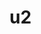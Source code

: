 # u2
<!DOCTYPE html>
<html lang="en">
<head>
    <meta charset="UTF-8">
    <meta http-equiv="X-UA-Compatible" content="IE=edge">
    <meta name="viewport" content="width=device-width, initial-scale=1.0">
    <title>Document</title>
</head>
<body>
    <img src="1 (1).jpg" alt="">
  <img src="1 (2).jpg" alt="">
  <img src="1 (3).jpg" alt=""><br>
  <img src="1 (4).jpg" alt=""><br>
  <img src="1 (5).jpg" alt=""><br>
  <img src="1 (6).jpg" alt=""><br>
  <img src="1 (7).jpg" alt=""><br>
  <img src="1 (8).jpg" alt=""><br>
  <img src="1 (9).jpg" alt=""><br>
  <img src="1 (10).jpg" alt=""><br>
  <img src="1 (11).png" alt=""><br>
  <img src="1 (12).jpg" alt=""><br>
  <img src="1 (13).jpg" alt=""><br>
  <img src="1 (14).jpg" alt=""><br>
  <img src="1 (15).jpg" alt=""><br>
  <img src="1 (16).jpg" alt=""><br>
  <img src="1 (17).jpg" alt=""><br>
  <img src="1 (18).jpg" alt=""><br>
  <img src="1 (19).jpg" alt=""><br>
  <img src="1 (20).jpg" alt=""><br>
  <img src="1 (21).jpg" alt=""><br>
  <img src="1 (22).jpg" alt=""><br>
  <img src="1 (23).jpg" alt=""><br>
  <img src="1 (24).jpg" alt=""><br>
  <img src="1 (25).jpg" alt=""><br>
  <img src="1 (26).jpg" alt=""><br>
  <img src="1 (27).jpg" alt=""><br>
  <img src="1 (28).jpg" alt=""><br>
  <img src="1 (29).jpg" alt=""><br>
  <img src="1 (30).jpg" alt=""><br>
  <img src="1 (31).jpg" alt=""><br>
  <img src="1 (32).jpg" alt=""><br>
  <img src="1 (33).jpg" alt=""><br>
  <img src="1 (34).jpg" alt=""><br>
  <img src="1 (35).jpg" alt=""><br>
  <img src="1 (36).jpg" alt=""><br>
  <img src="1 (37).jpg" alt=""><br>
  <img src="1 (38).jpg" alt=""><br>
  <img src="1 (39).jpg" alt=""><br>
  <img src="1 (40).jpg" alt=""><br>
  <img src="1 (41).jpg" alt=""><br>
  <img src="1 (42).jpg" alt=""><br>
  <img src="1 (43).jpg" alt=""><br>
  <img src="1 (44).jpg" alt=""><br>
  <img src="1 (45).jpg" alt=""><br>
  <img src="1 (46).jpg" alt=""><br>
  <img src="1 (47).jpg" alt=""><br>
  <img src="1 (48).jpg" alt=""><br>
  <img src="1 (49).jpg" alt=""><br>
  <img src="1 (50).jpg" alt=""><br>
  <img src="1 (51).jpg" alt=""><br>
  <img src="1 (52).jpg" alt=""><br>
  <img src="1 (53).jpg" alt=""><br>
  <img src="1 (54).jpg" alt=""><br>
  <img src="1 (55).jpg" alt=""><br>
  <img src="1 (56).jpg" alt=""><br>
  <img src="1 (57).jpg" alt=""><br>
  <img src="1 (58).jpg" alt=""><br>
  <img src="1 (59).jpg" alt=""><br>
  <img src="1 (60).jpg" alt=""><br>
    
   

</body>
</html>
